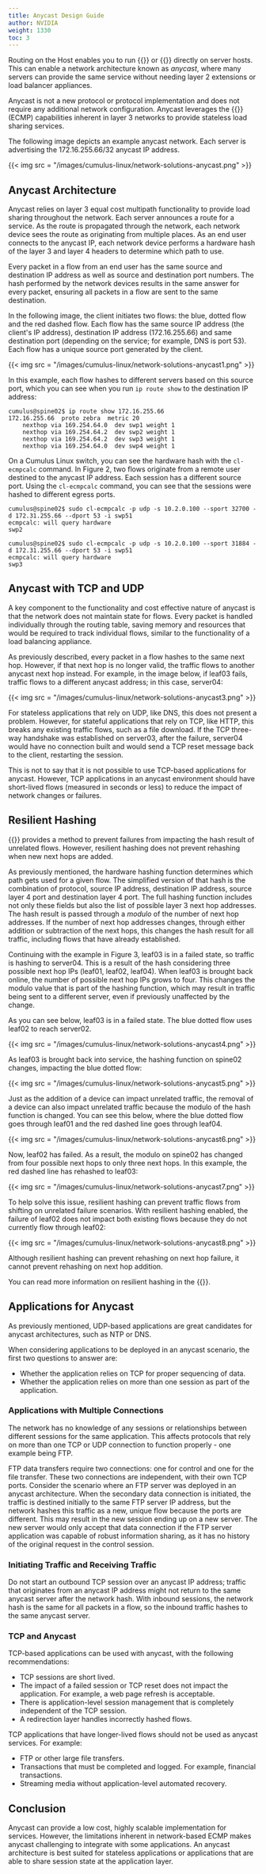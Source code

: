 ```yaml
---
title: Anycast Design Guide
author: NVIDIA
weight: 1330
toc: 3
---
```

Routing on the Host enables you to run {{<link url="Open-Shortest-Path-First-OSPF" text="OSPF">}} or {{<link url="Border-Gateway-Protocol-BGP" text="BGP">}} directly on server hosts. This can enable a network architecture known as *anycast*, where many servers can provide the same service without needing layer 2 extensions or load balancer appliances.

Anycast is not a new protocol or protocol implementation and does not require any additional network configuration. Anycast leverages the {{<link url="Equal-Cost-Multipath-Load-Sharing-Hardware-ECMP" text="equal cost multipath">}} (ECMP) capabilities inherent in layer 3 networks to provide stateless load sharing services.

The following image depicts an example anycast network. Each server is advertising the 172.16.255.66/32 anycast IP address.

{{< img src = "/images/cumulus-linux/network-solutions-anycast.png" >}}

## Anycast Architecture

Anycast relies on layer 3 equal cost multipath functionality to provide load sharing throughout the network. Each server announces a route for a service. As the route is propagated through the network, each network device sees the route as originating from multiple places. As an end user connects to the anycast IP, each network device performs a hardware hash of the layer 3 and layer 4 headers to determine which path to use.

Every packet in a flow from an end user has the same source and destination IP address as well as source and destination port numbers. The hash performed by the network devices results in the same answer for every packet, ensuring all packets in a flow are sent to the same destination.

In the following image, the client initiates two flows: the blue, dotted flow and the red dashed flow. Each flow has the same source IP address (the client's IP address), destination IP address (172.16.255.66) and same destination port (depending on the service; for example, DNS is port 53). Each flow has a unique source port generated by the client.

{{< img src = "/images/cumulus-linux/network-solutions-anycast1.png" >}}

In this example, each flow hashes to different servers based on this source port, which you can see when you run `ip route show` to the destination IP address:

```
cumulus@spine02$ ip route show 172.16.255.66
172.16.255.66  proto zebra  metric 20
    nexthop via 169.254.64.0  dev swp1 weight 1
    nexthop via 169.254.64.2  dev swp2 weight 1
    nexthop via 169.254.64.2  dev swp3 weight 1
    nexthop via 169.254.64.0  dev swp4 weight 1
```

On a Cumulus Linux switch, you can see the hardware hash with the `cl-ecmpcalc` command. In Figure 2, two flows originate from a remote user destined to the anycast IP address. Each session has a different source port. Using the `cl-ecmpcalc` command, you can see that the sessions were hashed to different egress ports.

```
cumulus@spine02$ sudo cl-ecmpcalc -p udp -s 10.2.0.100 --sport 32700 -d 172.31.255.66 --dport 53 -i swp51
ecmpcalc: will query hardware
swp2

cumulus@spine02$ sudo cl-ecmpcalc -p udp -s 10.2.0.100 --sport 31884 -d 172.31.255.66 --dport 53 -i swp51
ecmpcalc: will query hardware
swp3
```

## Anycast with TCP and UDP

A key component to the functionality and cost effective nature of anycast is that the network does not maintain state for flows. Every packet is handled individually through the routing table, saving memory and resources that would be required to track individual flows, similar to the functionality of a load balancing appliance.

As previously described, every packet in a flow hashes to the same next hop. However, if that next hop is no longer valid, the traffic flows to another anycast next hop instead. For example, in the image below, if leaf03 fails, traffic flows to a different anycast address; in this case, server04:

{{< img src = "/images/cumulus-linux/network-solutions-anycast3.png" >}}

For stateless applications that rely on UDP, like DNS, this does not present a problem. However, for stateful applications that rely on TCP, like HTTP, this breaks any existing traffic flows, such as a file download. If the TCP three-way handshake was established on server03, after the failure, server04 would have no connection built and would send a TCP reset message back to the client, restarting the session.

This is not to say that it is not possible to use TCP-based applications for anycast. However, TCP applications in an anycast environment should have short-lived flows (measured in seconds or less) to reduce the impact of network changes or failures.

## Resilient Hashing

{{<link url="Equal-Cost-Multipath-Load-Sharing-Hardware-ECMP#resilient-hashing" text="Resilient hashing">}} provides a method to prevent failures from impacting the hash result of unrelated flows. However, resilient hashing does not prevent rehashing when new next hops are added.

As previously mentioned, the hardware hashing function determines which path gets used for a given flow. The simplified version of that hash is the combination of protocol, source IP address, destination IP address, source layer 4 port and destination layer 4 port. The full hashing function includes not only these fields but also the list of possible layer 3 next hop addresses. The hash result is passed through a *modulo* of the number of next hop addresses. If the number of next hop addresses changes, through either addition or subtraction of the next hops, this changes the hash result for all traffic, including flows that have already established.

Continuing with the example in Figure 3, leaf03 is in a failed state, so traffic is hashing to server04. This is a result of the hash considering three possible next hop IPs (leaf01, leaf02, leaf04). When leaf03 is brought back online, the number of possible next hop IPs grows to four. This changes the modulo value that is part of the hashing function, which may result in traffic being sent to a different server, even if previously unaffected by the change.

As you can see below, leaf03 is in a failed state. The blue dotted flow uses leaf02 to reach server02.

{{< img src = "/images/cumulus-linux/network-solutions-anycast4.png" >}}

As leaf03 is brought back into service, the hashing function on spine02 changes, impacting the blue dotted flow:

{{< img src = "/images/cumulus-linux/network-solutions-anycast5.png" >}}

Just as the addition of a device can impact unrelated traffic, the removal of a device can also impact unrelated traffic because the modulo of the hash function is changed. You can see this below, where the blue dotted flow goes through leaf01 and the red dashed line goes through leaf04.

{{< img src = "/images/cumulus-linux/network-solutions-anycast6.png" >}}

Now, leaf02 has failed. As a result, the modulo on spine02 has changed from four possible next hops to only three next hops. In this example, the red dashed line has rehashed to leaf03:

{{< img src = "/images/cumulus-linux/network-solutions-anycast7.png" >}}

To help solve this issue, resilient hashing can prevent traffic flows from shifting on unrelated failure scenarios. With resilient hashing enabled, the failure of leaf02 does not impact both existing flows because they do not currently flow through leaf02:

{{< img src = "/images/cumulus-linux/network-solutions-anycast8.png" >}}

Although resilient hashing can prevent rehashing on next hop failure, it cannot prevent rehashing on next hop addition.

You can read more information on resilient hashing in the {{<link url="Equal-Cost-Multipath-Load-Sharing-Hardware-ECMP" text="ECMP chapter">}}.

## Applications for Anycast

As previously mentioned, UDP-based applications are great candidates for anycast architectures, such as NTP or DNS.

When considering applications to be deployed in an anycast scenario, the first two questions to answer are:

- Whether the application relies on TCP for proper sequencing of data.
- Whether the application relies on more than one session as part of the application.

### Applications with Multiple Connections

The network has no knowledge of any sessions or relationships between different sessions for the same application. This affects protocols that rely on more than one TCP or UDP connection to function properly - one example being FTP.

FTP data transfers require two connections: one for control and one for the file transfer. These two connections are independent, with their own TCP ports. Consider the scenario where an FTP server was deployed in an anycast architecture. When the secondary data connection is initiated, the traffic is destined initially to the same FTP server IP address, but the network hashes this traffic as a new, unique flow because the ports are different. This may result in the new session ending up on a new server. The new server would only accept that data connection if the FTP server application was capable of robust information sharing, as it has no history of the original request in the control session.

### Initiating Traffic and Receiving Traffic

Do not start an outbound TCP session over an anycast IP address; traffic that originates from an anycast IP address might not return to the same anycast server after the network hash. With inbound sessions, the network hash is the same for all packets in a flow, so the inbound traffic hashes to the same anycast server.

### TCP and Anycast

TCP-based applications can be used with anycast, with the following recommendations:

- TCP sessions are short lived.
- The impact of a failed session or TCP reset does not impact the application. For example, a web page refresh is acceptable.
- There is application-level session management that is completely independent of the TCP session.
- A redirection layer handles incorrectly hashed flows.

TCP applications that have longer-lived flows should not be used as anycast services. For example:

- FTP or other large file transfers.
- Transactions that must be completed and logged. For example, financial transactions.
- Streaming media without application-level automated recovery.

## Conclusion

Anycast can provide a low cost, highly scalable implementation for services. However, the limitations inherent in network-based ECMP makes anycast challenging to integrate with some applications. An anycast architecture is best suited for stateless applications or applications that are able to share session state at the application layer.
